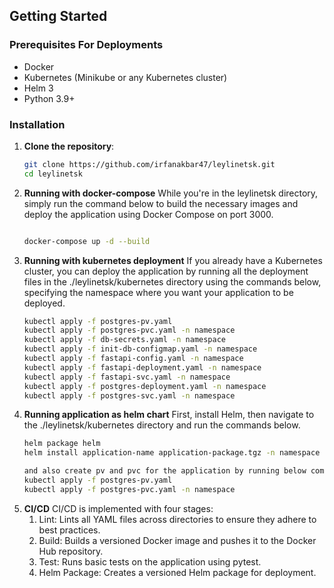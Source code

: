 ## Getting Started

### Prerequisites For Deployments

- Docker
- Kubernetes (Minikube or any Kubernetes cluster)
- Helm 3
- Python 3.9+

### Installation

1. ****Clone the repository****:
   ```bash
   git clone https://github.com/irfanakbar47/leylinetsk.git
   cd leylinetsk

2. ****Running with docker-compose****
   While you're in the leylinetsk directory, simply run the command below to build the necessary images and deploy the application using Docker Compose on port 3000.
   ```bash
   
   docker-compose up -d --build

4. ****Running with kubernetes deployment****
   If you already have a Kubernetes cluster, you can deploy the application by running all the deployment files in the ./leylinetsk/kubernetes directory using the commands below, specifying the namespace where 
   you want your application to be deployed.
   ```bash
   kubectl apply -f postgres-pv.yaml
   kubectl apply -f postgres-pvc.yaml -n namespace
   kubectl apply -f db-secrets.yaml -n namespace
   kubectl apply -f init-db-configmap.yaml -n namespace
   kubectl apply -f fastapi-config.yaml -n namespace
   kubectl apply -f fastapi-deployment.yaml -n namespace
   kubectl apply -f fastapi-svc.yaml -n namespace
   kubectl apply -f postgres-deployment.yaml -n namespace
   kubectl apply -f postgres-svc.yaml -n namespace

6. ****Running application as helm chart****
   First, install Helm, then navigate to the ./leylinetsk/kubernetes directory and run the commands below.
   ```bash
   helm package helm 
   helm install application-name application-package.tgz -n namespace

   and also create pv and pvc for the application by running below commands
   kubectl apply -f postgres-pv.yaml
   kubectl apply -f postgres-pvc.yaml -n namespace

7. ****CI/CD****
  CI/CD is implemented with four stages:
   1. Lint: Lints all YAML files across directories to ensure they adhere to best practices.
   2. Build: Builds a versioned Docker image and pushes it to the Docker Hub repository.
   3. Test: Runs basic tests on the application using pytest.
   4. Helm Package: Creates a versioned Helm package for deployment.
